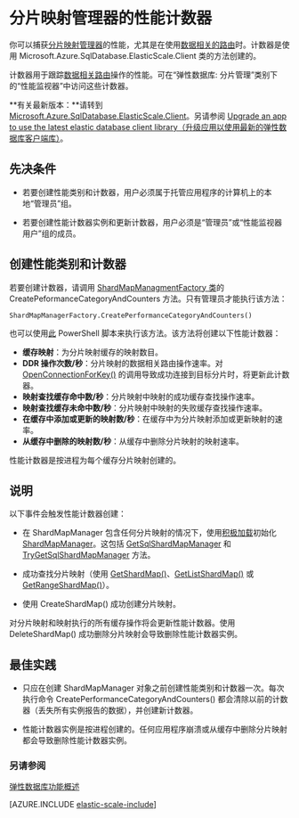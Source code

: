 <properties
    pageTitle="分片映射管理器的性能计数器"
    description="ShardMapManager 类和数据相关的路由的性能计数器"
    services="sql-database"
    documentationCenter=""
    manager="jhubbard"
    authors="SilviaDoomra"
    editor=""/>

<tags
    ms.service="sql-database"
    ms.date="05/23/2016"
    wacn.date="07/11/2016"/>

# 分片映射管理器的性能计数器

你可以捕获[分片映射管理器](/documentation/articles/sql-database-elastic-scale-shard-map-management)的性能，尤其是在使用[数据相关的路由](/documentation/articles/sql-database-elastic-scale-data-dependent-routing)时。计数器是使用 Microsoft.Azure.SqlDatabase.ElasticScale.Client 类的方法创建的。

计数器用于跟踪[数据相关路由](/documentation/articles/sql-database-elastic-scale-data-dependent-routing)操作的性能。可在“弹性数据库: 分片管理”类别下的“性能监视器”中访问这些计数器。

**有关最新版本：**请转到 [Microsoft.Azure.SqlDatabase.ElasticScale.Client](https://www.nuget.org/packages/Microsoft.Azure.SqlDatabase.ElasticScale.Client/)。另请参阅 [Upgrade an app to use the latest elastic database client library（升级应用以使用最新的弹性数据库客户端库）](/documentation/articles/sql-database-elastic-scale-upgrade-client-library)。

## 先决条件

* 若要创建性能类别和计数器，用户必须属于托管应用程序的计算机上的本地“管理员”组。  

* 若要创建性能计数器实例和更新计数器，用户必须是“管理员”或“性能监视器用户”组的成员。

## 创建性能类别和计数器 

若要创建计数器，请调用 [ShardMapManagmentFactory 类](https://msdn.microsoft.com/zh-cn/library/azure/microsoft.azure.sqldatabase.elasticscale.shardmanagement.shardmapmanagerfactory.aspx)的 CreatePeformanceCategoryAndCounters 方法。只有管理员才能执行该方法：

	ShardMapManagerFactory.CreatePerformanceCategoryAndCounters()  

也可以使用[此](https://gallery.technet.microsoft.com/scriptcenter/Elastic-DB-Tools-for-Azure-17e3d283) PowerShell 脚本来执行该方法。该方法将创建以下性能计数器：

* **缓存映射**：为分片映射缓存的映射数目。
*  **DDR 操作次数/秒**：分片映射的数据相关路由操作速率。对 [OpenConnectionForKey()](https://msdn.microsoft.com/zh-cn/library/azure/microsoft.azure.sqldatabase.elasticscale.shardmanagement.shardmap.openconnectionforkey.aspx) 的调用导致成功连接到目标分片时，将更新此计数器。 
*  **映射查找缓存命中数/秒**：分片映射中映射的成功缓存查找操作速率。 
*  **映射查找缓存未命中数/秒**：分片映射中映射的失败缓存查找操作速率。
*  **在缓存中添加或更新的映射数/秒**：在缓存中为分片映射添加或更新映射的速率。 
*  **从缓存中删除的映射数/秒**：从缓存中删除分片映射的映射速率。 

性能计数器是按进程为每个缓存分片映射创建的。


## 说明
以下事件会触发性能计数器创建：

* 在 ShardMapManager 包含任何分片映射的情况下，使用[积极加载](https://msdn.microsoft.com/zh-cn/library/azure/microsoft.azure.sqldatabase.elasticscale.shardmanagement.shardmapmanagerloadpolicy.aspx)初始化 [ShardMapManager](https://msdn.microsoft.com/zh-cn/library/azure/microsoft.azure.sqldatabase.elasticscale.shardmanagement.shardmapmanager.aspx)。这包括 [GetSqlShardMapManager](https://msdn.microsoft.com/zh-cn/library/azure/microsoft.azure.sqldatabase.elasticscale.shardmanagement.shardmapmanagerfactory.getsqlshardmapmanager.aspx?f=255&MSPPError=-2147217396#M:Microsoft.Azure.SqlDatabase.ElasticScale.ShardManagement.ShardMapManagerFactory.GetSqlShardMapManager%28System.String,Microsoft.Azure.SqlDatabase.ElasticScale.ShardManagement.ShardMapManagerLoadPolicy%29) 和 [TryGetSqlShardMapManager](https://msdn.microsoft.com/zh-cn/library/azure/microsoft.azure.sqldatabase.elasticscale.shardmanagement.shardmapmanagerfactory.trygetsqlshardmapmanager.aspx) 方法。
* 成功查找分片映射（使用 [GetShardMap()](https://msdn.microsoft.com/zh-cn/library/azure/dn824215.aspx)、[GetListShardMap()](https://msdn.microsoft.com/zh-cn/library/azure/dn824212.aspx) 或 [GetRangeShardMap()](https://msdn.microsoft.com/zh-cn/library/azure/dn824173.aspx)）。 

* 使用 CreateShardMap() 成功创建分片映射。

对分片映射和映射执行的所有缓存操作将会更新性能计数器。使用 DeleteShardMap() 成功删除分片映射会导致删除性能计数器实例。

## 最佳实践

* 只应在创建 ShardMapManager 对象之前创建性能类别和计数器一次。每次执行命令 CreatePerformanceCategoryAndCounters() 都会清除以前的计数器（丢失所有实例报告的数据），并创建新计数器。  

* 性能计数器实例是按进程创建的。任何应用程序崩溃或从缓存中删除分片映射都会导致删除性能计数器实例。

### 另请参阅

[弹性数据库功能概述](/documentation/articles/sql-database-elastic-scale-introduction)

[AZURE.INCLUDE [elastic-scale-include](../includes/elastic-scale-include.md)]

<!--Anchors-->
<!--Image references-->


<!---HONumber=Mooncake_0704_2016-->
